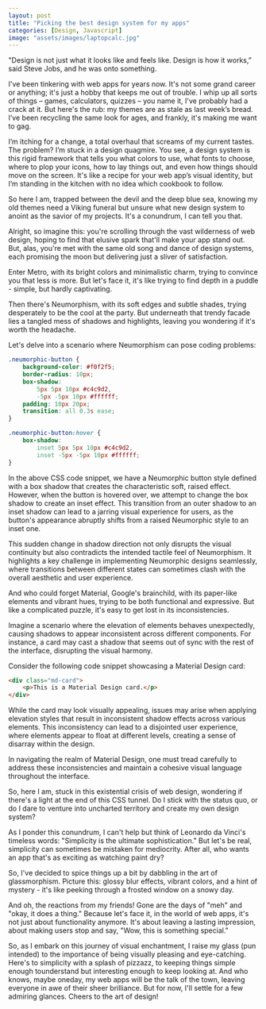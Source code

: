 ```yaml
---
layout: post
title: "Picking the best design system for my apps"
categories: [Design, Javascript]
image: "assets/images/laptopcalc.jpg"
---
```


"Design is not just what it looks like and feels like. Design is how it works,” said Steve Jobs, and he was onto something.

I've been tinkering with web apps for years now. It's not some grand career or anything; it's just a hobby that keeps me out of trouble. I whip up all sorts of things – games, calculators, quizzes – you name it, I've probably had a crack at it. But here's the rub: my themes are as stale as last week’s bread. I’ve been recycling the same look for ages, and frankly, it's making me want to gag.

I’m itching for a change, a total overhaul that screams of my current tastes. The problem? I’m stuck in a design quagmire. You see, a design system is this rigid framework that tells you what colors to use, what fonts to choose, where to plop your icons, how to lay things out, and even how things should move on the screen. It's like a recipe for your web app’s visual identity, but I’m standing in the kitchen with no idea which cookbook to follow.

So here I am, trapped between the devil and the deep blue sea, knowing my old themes need a Viking funeral but unsure what new design system to anoint as the savior of my projects. It's a conundrum, I can tell you that.

Alright, so imagine this: you're scrolling through the vast wilderness of web design, hoping to find that elusive spark that'll make your app stand out. But, alas, you're met with the same old song and dance of design systems, each promising the moon but delivering just a sliver of satisfaction.

Enter Metro, with its bright colors and minimalistic charm, trying to convince you that less is more. But let's face it, it's like trying to find depth in a puddle - simple, but hardly captivating.

Then there's Neumorphism, with its soft edges and subtle shades, trying desperately to be the cool at the party. But underneath that trendy facade lies a tangled mess of shadows and highlights, leaving you wondering if it's worth the headache.

Let's delve into a scenario where Neumorphism can pose coding problems:

```css
.neumorphic-button {
    background-color: #f0f2f5;
    border-radius: 10px;
    box-shadow:
        5px 5px 10px #c4c9d2,
        -5px -5px 10px #ffffff;
    padding: 10px 20px;
    transition: all 0.3s ease;
}

.neumorphic-button:hover {
    box-shadow:
        inset 5px 5px 10px #c4c9d2,
        inset -5px -5px 10px #ffffff;
}
```

In the above CSS code snippet, we have a Neumorphic button style defined with a box shadow that creates the characteristic soft, raised effect. However, when the button is hovered over, we attempt to change the box shadow to create an inset effect. This transition from an outer shadow to an inset shadow can lead to a jarring visual experience for users, as the button's appearance abruptly shifts from a raised Neumorphic style to an inset one.

This sudden change in shadow direction not only disrupts the visual continuity but also contradicts the intended tactile feel of Neumorphism. It highlights a key challenge in implementing Neumorphic designs seamlessly, where transitions between different states can sometimes clash with the overall aesthetic and user experience.

And who could forget Material, Google's brainchild, with its paper-like elements and vibrant hues, trying to be both functional and expressive. But like a complicated puzzle, it's easy to get lost in its inconsistencies.

Imagine a scenario where the elevation of elements behaves unexpectedly, causing shadows to appear inconsistent across different components. For instance, a card may cast a shadow that seems out of sync with the rest of the interface, disrupting the visual harmony.

Consider the following code snippet showcasing a Material Design card:

```html
<div class="md-card">
    <p>This is a Material Design card.</p>
</div>
```

While the card may look visually appealing, issues may arise when applying elevation styles that result in inconsistent shadow effects across various elements. This inconsistency can lead to a disjointed user experience, where elements appear to float at different levels, creating a sense of disarray within the design.

In navigating the realm of Material Design, one must tread carefully to address these inconsistencies and maintain a cohesive visual language throughout the interface.

So, here I am, stuck in this existential crisis of web design, wondering if there's a light at the end of this CSS tunnel. Do I stick with the status quo, or do I dare to venture into uncharted territory and create my own design system?

As I ponder this conundrum, I can't help but think of Leonardo da Vinci's timeless words: "Simplicity is the ultimate sophistication." But let's be real, simplicity can sometimes be mistaken for mediocrity. After all, who wants an app that's as exciting as watching paint dry?

So, I've decided to spice things up a bit by dabbling in the art of glassmorphism. Picture this: glossy blur effects, vibrant colors, and a hint of mystery - it's like peeking through a frosted window on a snowy day.

And oh, the reactions from my friends! Gone are the days of "meh" and "okay, it does a thing." Because let's face it, in the world of web apps, it's not just about functionality anymore. It's about leaving a lasting impression, about making users stop and say, "Wow, this is something special."

So, as I embark on this journey of visual enchantment, I raise my glass (pun intended) to the importance of being visually pleasing and eye-catching. Here's to simplicity with a splash of pizzazz, to keeping things simple enough tounderstand but interesting enough to keep looking at. And who knows, maybe oneday, my web apps will be the talk of the town, leaving everyone in awe of their sheer brilliance. But for now, I'll settle for a few admiring glances. Cheers to the art of design!

